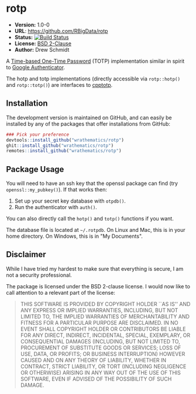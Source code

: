 # rotp

* **Version:** 1.0-0
* **URL**: https://github.com/RBigData/rotp
* **Status:** [![Build Status](https://travis-ci.org/RBigData/rotp.png)](https://travis-ci.org/RBigData/rotp)
* **License:** [BSD 2-Clause](http://opensource.org/licenses/BSD-2-Clause)
* **Author:** Drew Schmidt

A [Time-based One-Time Password](https://en.wikipedia.org/wiki/Time-based_One-time_Password_algorithm) (TOTP) implementation similar in spirit to [Google Authenticator](https://en.wikipedia.org/wiki/Google_Authenticator).

The hotp and totp implementations (directly accessible via `rotp::hotp()` and `rotp::totp()`) are interfaces to [cpptotp](https://github.com/RavuAlHemio/cpptotp).



## Installation

<!-- You can install the stable version from CRAN using the usual `install.packages()`:

```r
install.packages("rotp")
``` -->

The development version is maintained on GitHub, and can easily be installed by any of the packages that offer installations from GitHub:

```r
### Pick your preference
devtools::install_github("wrathematics/rotp")
ghit::install_github("wrathematics/rotp")
remotes::install_github("wrathematics/rotp")
```



## Package Usage

You will need to have an ssh key that the openssl package can find (try `openssl::my_pubkey()`). If that works then:

1. Set up your secret key database with `otpdb()`.
2. Run the authenticator with `auth()`.

You can also directly call the `hotp()` and `totp()` functions if you want.

The database file is located at `~/.rotpdb`. On Linux and Mac, this is in your home directory. On Windows, this is in "My Documents".



## Disclaimer

While I have tried my hardest to make sure that everything is secure, I am not a security professional.

The package is licensed under the BSD 2-clause license. I would now like to call attention to a relevant part of the license:

>THIS SOFTWARE IS PROVIDED BY COPYRIGHT HOLDER ``AS IS'' AND ANY EXPRESS OR
>IMPLIED WARRANTIES, INCLUDING, BUT NOT LIMITED TO, THE IMPLIED WARRANTIES OF
>MERCHANTABILITY AND FITNESS FOR A PARTICULAR PURPOSE ARE DISCLAIMED. IN NO
>EVENT SHALL COPYRIGHT HOLDER OR CONTRIBUTORS BE LIABLE FOR ANY DIRECT,
>INDIRECT, INCIDENTAL, SPECIAL, EXEMPLARY, OR CONSEQUENTIAL DAMAGES (INCLUDING,
>BUT NOT LIMITED TO, PROCUREMENT OF SUBSTITUTE GOODS OR SERVICES; LOSS OF USE,
>DATA, OR PROFITS; OR BUSINESS INTERRUPTION) HOWEVER CAUSED AND ON ANY THEORY OF
>LIABILITY, WHETHER IN CONTRACT, STRICT LIABILITY, OR TORT (INCLUDING NEGLIGENCE
>OR OTHERWISE) ARISING IN ANY WAY OUT OF THE USE OF THIS SOFTWARE, EVEN IF
>ADVISED OF THE POSSIBILITY OF SUCH DAMAGE.
